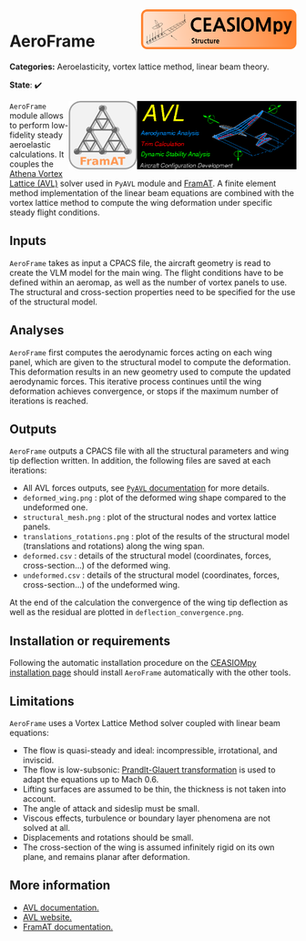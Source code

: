 
<img align="right" height="70" src="../../documents/logos/CEASIOMpy_banner_structure.png">

# AeroFrame

**Categories:** Aeroelasticity, vortex lattice method, linear beam theory.

**State**: :heavy_check_mark:

<img align="right" height="120" src="files/avl_logo.png">
<img align="right" height="120" src="files/framat_logo.png">

`AeroFrame` module allows to perform low-fidelity steady aeroelastic calculations. It couples the [Athena Vortex Lattice (AVL)](https://web.mit.edu/drela/Public/web/avl/) solver used in `PyAVL` module and [FramAT](https://framat.readthedocs.io/en/latest/). A finite element method implementation of the linear beam equations are combined with the vortex lattice method to compute the wing deformation under specific steady flight conditions.

## Inputs

`AeroFrame` takes as input a CPACS file, the aircraft geometry is read to create the VLM model for the main wing. The flight conditions have to be defined within an aeromap, as well as the number of vortex panels to use. The structural and cross-section properties need to be specified for the use of the structural model.

## Analyses

`AeroFrame` first computes the aerodynamic forces acting on each wing panel, which are given to the structural model to compute the deformation. This deformation results in an new geometry used to compute the updated aerodynamic forces. This iterative process continues until the wing deformation achieves convergence, or stops if the maximum number of iterations is reached.

## Outputs

`AeroFrame` outputs a CPACS file with all the structural parameters and wing tip deflection written. In addition, the following files are saved at each iterations:
- All AVL forces outputs, see [`PyAVL` documentation](../PyAVL/README.md) for more details.
- `deformed_wing.png` : plot of the deformed wing shape compared to the undeformed one.
- `structural_mesh.png` : plot of the structural nodes and vortex lattice panels.
- `translations_rotations.png` : plot of the results of the structural model (translations and rotations) along the wing span.
- `deformed.csv` : details of the structural model (coordinates, forces, cross-section...) of the deformed wing.
- `undeformed.csv` : details of the structural model (coordinates, forces, cross-section...) of the undeformed wing.

At the end of the calculation the convergence of the wing tip deflection as well as the residual are plotted in `deflection_convergence.png`. 

## Installation or requirements

Following the automatic installation procedure on the [CEASIOMpy installation page](../../installation/INSTALLATION.md) should install `AeroFrame` automatically with the other tools.

## Limitations

`AeroFrame` uses a Vortex Lattice Method solver coupled with linear beam equations:
- The flow is quasi-steady and ideal: incompressible, irrotational, and inviscid.
- The flow is low-subsonic: [Prandlt-Glauert transformation](https://en.wikipedia.org/wiki/Prandtl%E2%80%93Glauert_transformation) is used to adapt the equations up to Mach 0.6.
- Lifting surfaces are assumed to be thin, the thickness is not taken into account.
- The angle of attack and sideslip must be small.
- Viscous effects, turbulence or boundary layer phenomena are not solved at all.
- Displacements and rotations should be small.
- The cross-section of the wing is assumed infinitely rigid on its own plane, and remains planar after deformation.

## More information

- [AVL documentation.](https://web.mit.edu/drela/Public/web/avl/AVL_User_Primer.pdf)
- [AVL website.](https://web.mit.edu/drela/Public/web/avl/)
- [FramAT documentation.](https://framat.readthedocs.io/en/latest/)
